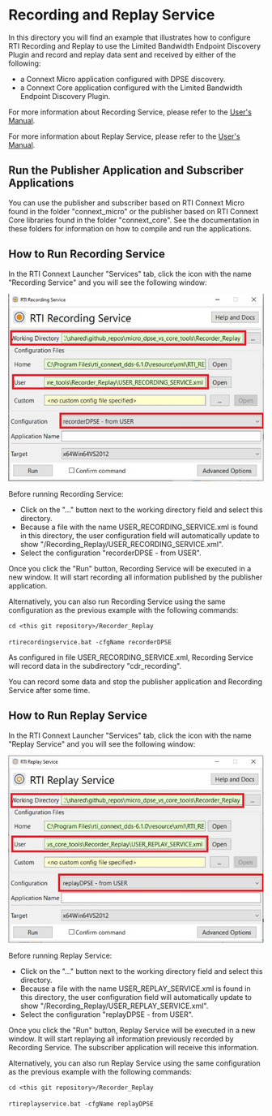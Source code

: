 # Recording and Replay Service

In this directory you will find an example that illustrates how to
configure RTI Recording and Replay to use the Limited Bandwidth Endpoint
Discovery Plugin and record and replay data sent and received by either
of the following:

 - a Connext Micro application configured with DPSE discovery.
 - a Connext Core application configured with the Limited Bandwidth Endpoint
   Discovery Plugin.

For more information about Recording Service, please refer to the [User's Manual](https://community.rti.com/static/documentation/connext-dds/6.1.0/doc/manuals/connext_dds_professional/services/recording_service/recorder/record_index.html).

For more information about Replay Service, please refer to the [User's Manual](https://community.rti.com/static/documentation/connext-dds/6.1.0/doc/manuals/connext_dds_professional/services/recording_service/replay/replay_index.html).

## Run the Publisher Application and Subscriber Applications

You can use the publisher and subscriber based on RTI Connext Micro
found in the folder "connext_micro" or the publisher based on RTI Connext
Core libraries found in the folder "connext_core". See the 
documentation in these folders for information on how to compile and run 
the applications.

## How to Run Recording Service

In the RTI Connext Launcher "Services" tab, click the icon with
the name "Recording Service" and you will see the following window:

![recorder](img/recorder.jpg)

Before running Recording Service:

- Click on the "..." button next to the working directory field and 
  select this directory.
- Because a file with the name USER_RECORDING_SERVICE.xml is found in this 
  directory, the user configuration field will automatically update to show
  "<this git repository>/Recording_Replay/USER_RECORDING_SERVICE.xml".
- Select the configuration "recorderDPSE - from USER".

Once you click the "Run" button, Recording Service will be executed in a new window.
It will start recording all information published by the publisher application.

Alternatively, you can also run Recording Service using the same configuration as
the previous example with the following commands:

```console
cd <this git repository>/Recorder_Replay

rtirecordingservice.bat -cfgName recorderDPSE 
```

As configured in file USER_RECORDING_SERVICE.xml, Recording Service will record 
data in the subdirectory "cdr_recording".

You can record some data and stop the publisher application and Recording Service
after some time.

## How to Run Replay Service

In the RTI Connext Launcher "Services" tab, click the icon with
the name "Replay Service" and you will see the following window:

![spy](img/replay.jpg)

Before running Replay Service:

- Click on the "..." button next to the working directory field and select 
  this directory.
- Because a file with the name USER_REPLAY_SERVICE.xml is found in this 
  directory, the user configuration field will automatically update to show
  "<this git repository>/Recording_Replay/USER_REPLAY_SERVICE.xml".
- Select the configuration "replayDPSE - from USER".

Once you click the "Run" button, Replay Service will be executed in a new window. 
It will start replaying all information previously recorded by Recording Service.
The subscriber application will receive this information.

Alternatively, you can also run Replay Service using the same configuration as
the previous example with the following commands:

```console
cd <this git repository>/Recorder_Replay

rtireplayservice.bat -cfgName replayDPSE
```
